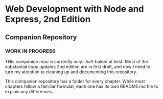 # Web Development with Node and Express, 2nd Edition
## Companion Repository

### WORK IN PROGRESS

THis companion repo is currently only...half-baked at best.  Most of the substantial copy updates 2nd edition are in first draft, and now I need to turn my attention to cleaning up and documenting this repository.

This companion repository has a folder for every chapter.  While most chapters
follow a familiar formulat, each one has its own README.md file to explain any
differences.
